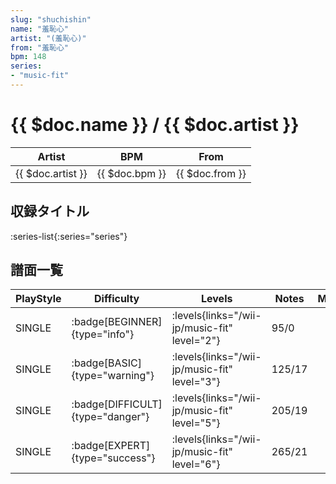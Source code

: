 ```yaml
---
slug: "shuchishin"
name: "羞恥心"
artist: "(羞恥心)"
from: "羞恥心"
bpm: 148
series:
- "music-fit"
---
```


# {{ $doc.name }} / {{ $doc.artist }}

|Artist|BPM|From|
|------|---|----|
|{{ $doc.artist }}|{{ $doc.bpm }}|{{ $doc.from }}|

## 収録タイトル

:series-list{:series="series"}

## 譜面一覧

|PlayStyle|Difficulty|Levels|Notes|Movie|
|---------|----------|------|-----|-----|
|SINGLE| :badge[BEGINNER]{type="info"}| :levels{links="/wii-jp/music-fit" level="2"}|95/0||
|SINGLE| :badge[BASIC]{type="warning"}| :levels{links="/wii-jp/music-fit" level="3"}|125/17||
|SINGLE| :badge[DIFFICULT]{type="danger"}| :levels{links="/wii-jp/music-fit" level="5"}|205/19||
|SINGLE| :badge[EXPERT]{type="success"}| :levels{links="/wii-jp/music-fit" level="6"}|265/21||
